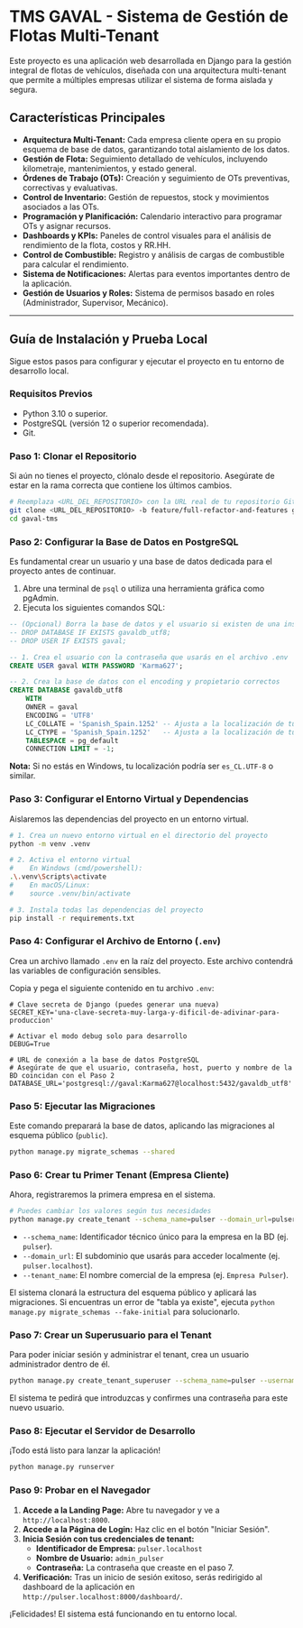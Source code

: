 # TMS GAVAL - Sistema de Gestión de Flotas Multi-Tenant

Este proyecto es una aplicación web desarrollada en Django para la gestión integral de flotas de vehículos, diseñada con una arquitectura multi-tenant que permite a múltiples empresas utilizar el sistema de forma aislada y segura.

## Características Principales

*   **Arquitectura Multi-Tenant:** Cada empresa cliente opera en su propio esquema de base de datos, garantizando total aislamiento de los datos.
*   **Gestión de Flota:** Seguimiento detallado de vehículos, incluyendo kilometraje, mantenimientos, y estado general.
*   **Órdenes de Trabajo (OTs):** Creación y seguimiento de OTs preventivas, correctivas y evaluativas.
*   **Control de Inventario:** Gestión de repuestos, stock y movimientos asociados a las OTs.
*   **Programación y Planificación:** Calendario interactivo para programar OTs y asignar recursos.
*   **Dashboards y KPIs:** Paneles de control visuales para el análisis de rendimiento de la flota, costos y RR.HH.
*   **Control de Combustible:** Registro y análisis de cargas de combustible para calcular el rendimiento.
*   **Sistema de Notificaciones:** Alertas para eventos importantes dentro de la aplicación.
*   **Gestión de Usuarios y Roles:** Sistema de permisos basado en roles (Administrador, Supervisor, Mecánico).

---

## Guía de Instalación y Prueba Local

Sigue estos pasos para configurar y ejecutar el proyecto en tu entorno de desarrollo local.

### Requisitos Previos

*   Python 3.10 o superior.
*   PostgreSQL (versión 12 o superior recomendada).
*   Git.

### Paso 1: Clonar el Repositorio

Si aún no tienes el proyecto, clónalo desde el repositorio. Asegúrate de estar en la rama correcta que contiene los últimos cambios.

```bash
# Reemplaza <URL_DEL_REPOSITORIO> con la URL real de tu repositorio Git
git clone <URL_DEL_REPOSITORIO> -b feature/full-refactor-and-features gaval-tms
cd gaval-tms
```

### Paso 2: Configurar la Base de Datos en PostgreSQL

Es fundamental crear un usuario y una base de datos dedicada para el proyecto antes de continuar.

1.  Abre una terminal de `psql` o utiliza una herramienta gráfica como pgAdmin.
2.  Ejecuta los siguientes comandos SQL:

```sql
-- (Opcional) Borra la base de datos y el usuario si existen de una instalación anterior
-- DROP DATABASE IF EXISTS gavaldb_utf8;
-- DROP USER IF EXISTS gaval;

-- 1. Crea el usuario con la contraseña que usarás en el archivo .env
CREATE USER gaval WITH PASSWORD 'Karma627';

-- 2. Crea la base de datos con el encoding y propietario correctos
CREATE DATABASE gavaldb_utf8
    WITH
    OWNER = gaval
    ENCODING = 'UTF8'
    LC_COLLATE = 'Spanish_Spain.1252' -- Ajusta a la localización de tu sistema si es diferente
    LC_CTYPE = 'Spanish_Spain.1252'   -- Ajusta a la localización de tu sistema si es diferente
    TABLESPACE = pg_default
    CONNECTION LIMIT = -1;
```
**Nota:** Si no estás en Windows, tu localización podría ser `es_CL.UTF-8` o similar.

### Paso 3: Configurar el Entorno Virtual y Dependencias

Aislaremos las dependencias del proyecto en un entorno virtual.

```bash
# 1. Crea un nuevo entorno virtual en el directorio del proyecto
python -m venv .venv

# 2. Activa el entorno virtual
#    En Windows (cmd/powershell):
.\.venv\Scripts\activate
#    En macOS/Linux:
#    source .venv/bin/activate

# 3. Instala todas las dependencias del proyecto
pip install -r requirements.txt
```

### Paso 4: Configurar el Archivo de Entorno (`.env`)

Crea un archivo llamado `.env` en la raíz del proyecto. Este archivo contendrá las variables de configuración sensibles.

Copia y pega el siguiente contenido en tu archivo `.env`:
```
# Clave secreta de Django (puedes generar una nueva)
SECRET_KEY='una-clave-secreta-muy-larga-y-dificil-de-adivinar-para-produccion'

# Activar el modo debug solo para desarrollo
DEBUG=True

# URL de conexión a la base de datos PostgreSQL
# Asegúrate de que el usuario, contraseña, host, puerto y nombre de la BD coincidan con el Paso 2
DATABASE_URL='postgresql://gaval:Karma627@localhost:5432/gavaldb_utf8'
```

### Paso 5: Ejecutar las Migraciones

Este comando preparará la base de datos, aplicando las migraciones al esquema público (`public`).

```bash
python manage.py migrate_schemas --shared
```

### Paso 6: Crear tu Primer Tenant (Empresa Cliente)

Ahora, registraremos la primera empresa en el sistema.

```bash
# Puedes cambiar los valores según tus necesidades
python manage.py create_tenant --schema_name=pulser --domain_url=pulser.localhost --tenant_name="Empresa Pulser"
```
*   `--schema_name`: Identificador técnico único para la empresa en la BD (ej. `pulser`).
*   `--domain_url`: El subdominio que usarás para acceder localmente (ej. `pulser.localhost`).
*   `--tenant_name`: El nombre comercial de la empresa (ej. `Empresa Pulser`).

El sistema clonará la estructura del esquema público y aplicará las migraciones. Si encuentras un error de "tabla ya existe", ejecuta `python manage.py migrate_schemas --fake-initial` para solucionarlo.

### Paso 7: Crear un Superusuario para el Tenant

Para poder iniciar sesión y administrar el tenant, crea un usuario administrador dentro de él.

```bash
python manage.py create_tenant_superuser --schema_name=pulser --username=admin_pulser --email=admin@pulser.com
```
El sistema te pedirá que introduzcas y confirmes una contraseña para este nuevo usuario.

### Paso 8: Ejecutar el Servidor de Desarrollo

¡Todo está listo para lanzar la aplicación!

```bash
python manage.py runserver
```

### Paso 9: Probar en el Navegador

1.  **Accede a la Landing Page:** Abre tu navegador y ve a `http://localhost:8000`.
2.  **Accede a la Página de Login:** Haz clic en el botón "Iniciar Sesión".
3.  **Inicia Sesión con tus credenciales de tenant:**
    *   **Identificador de Empresa:** `pulser.localhost`
    *   **Nombre de Usuario:** `admin_pulser`
    *   **Contraseña:** La contraseña que creaste en el paso 7.
4.  **Verificación:** Tras un inicio de sesión exitoso, serás redirigido al dashboard de la aplicación en `http://pulser.localhost:8000/dashboard/`.

¡Felicidades! El sistema está funcionando en tu entorno local.
